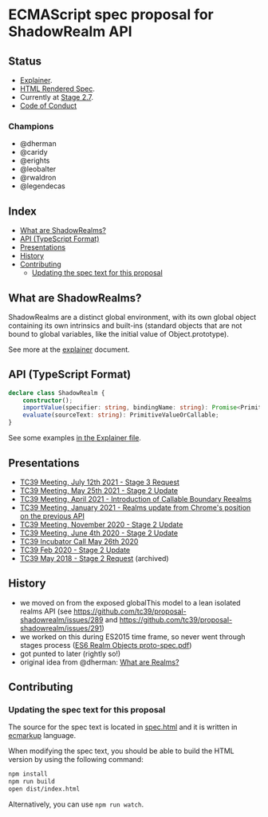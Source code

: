 # ECMAScript spec proposal for ShadowRealm API

## <a name='Status'></a>Status

- [Explainer](explainer.md).
- [HTML Rendered Spec](https://tc39.es/proposal-shadowrealm/).
- Currently at [Stage 2.7](https://tc39.es/process-document/).
- [Code of Conduct](https://tc39.es/code-of-conduct/)

### <a name='Champions'></a>Champions

 * @dherman
 * @caridy
 * @erights
 * @leobalter
 * @rwaldron
 * @legendecas

## Index

* [What are ShadowRealms?](#WhatareRealms)
* [API (TypeScript Format)](#APITypeScriptFormat)
* [Presentations](#Presentations)
* [History](#History)
* [Contributing](#Contributing)
	* [Updating the spec text for this proposal](#Updatingthespectextforthisproposal)

## <a name='WhatareRealms'></a>What are ShadowRealms?

ShadowRealms are a distinct global environment, with its own global object containing its own intrinsics and built-ins (standard objects that are not bound to global variables, like the initial value of Object.prototype).

See more at the [explainer](explainer.md) document.

## <a name='APITypeScriptFormat'></a>API (TypeScript Format)

```ts
declare class ShadowRealm {
    constructor();
    importValue(specifier: string, bindingName: string): Promise<PrimitiveValueOrCallable>;
    evaluate(sourceText: string): PrimitiveValueOrCallable;
}
```

See some examples [in the Explainer file](explainer.md).

## <a name='Presentations'></a>Presentations

* [TC39 Meeting, July 12th 2021 - Stage 3 Request](https://docs.google.com/presentation/d/1MgrUnQH25gDVosKnH10n9n9msvrLkdaHI0taQgOWRcs)
* [TC39 Meeting, May 25th 2021 - Stage 2 Update](https://docs.google.com/presentation/d/1c-7nsjAUkdWYie5n1NlEr7_FxMXHyXjRFzsReLTm8S8)
* [TC39 Meeting, April 2021 - Introduction of Callable Boundary Reealms](https://docs.google.com/presentation/d/1VbfgfZgNCcWhPu-8JWd27hrL9jEfakWPSWPcJLa3SIw)
* [TC39 Meeting, January 2021 - Realms update from Chrome's position on the previous API](https://github.com/tc39/notes/blob/master/meetings/2021-01/jan-26.md#realms-update)
* [TC39 Meeting, November 2020 - Stage 2 Update](https://docs.google.com/presentation/d/1mKdez8FMbJ4QQ2KsOCMXOKVW6QoUnrNQf2cwsLy0MyI)
* [TC39 Meeting, June 4th 2020 - Stage 2 Update](https://docs.google.com/presentation/d/1TfVtfolisUrxAPflzm8wIhBBv_7ij3KLeqkfpdvpFiQ/edit?ts=5ed5d3e7)
* [TC39 Incubator Call May 26th 2020](https://docs.google.com/presentation/d/1FMQB8fu059zSJOtC3uOCbBCYiXAcvHojxzcDjoVQYAo/edit)
* [TC39 Feb 2020 - Stage 2 Update](https://docs.google.com/presentation/d/1umg2Kw18IlQyzrWwaQCAkeZ6xLTGZPPB6MtnI2LFzWE/edit)
* [TC39 May 2018 - Stage 2 Request](https://docs.google.com/presentation/d/1blHLQuB3B2eBpt_FbtLgqhT6Zdwi8YAv6xhxPNA_j0A/edit) (archived)

## <a name='History'></a>History

* we moved on from the exposed globalThis model to a lean isolated realms API (see https://github.com/tc39/proposal-shadowrealm/issues/289 and https://github.com/tc39/proposal-shadowrealm/issues/291)
* we worked on this during ES2015 time frame, so never went through stages process ([ES6 Realm Objects proto-spec.pdf](https://github.com/tc39/proposal-shadowrealm/files/717415/ES6.Realm.Objects.proto-spec.pdf))
* got punted to later (rightly so!)
* original idea from @dherman: [What are Realms?](https://gist.github.com/dherman/7568885)

## <a name='Contributing'></a>Contributing

### <a name='Updatingthespectextforthisproposal'></a>Updating the spec text for this proposal

The source for the spec text is located in [spec.html](spec.html) and it is written in
[ecmarkup](https://github.com/bterlson/ecmarkup) language.

When modifying the spec text, you should be able to build the HTML version by using the following command:

```bash
npm install
npm run build
open dist/index.html
```

Alternatively, you can use `npm run watch`.
